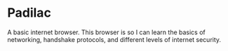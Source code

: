 # Padilac
A basic internet browser. This browser is so I can learn the basics of networking, handshake protocols, and different levels of internet security. 
